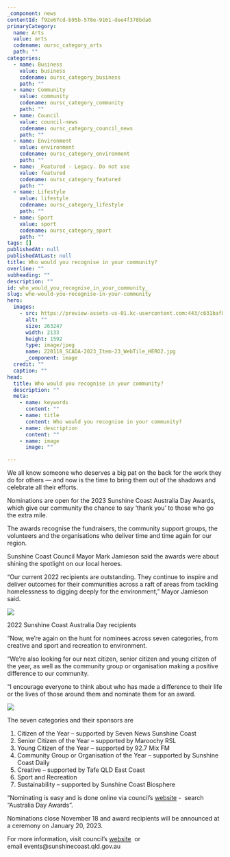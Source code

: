 ```yaml
---
_component: news
contentId: f92e67cd-b95b-578e-9161-dee4f378bda6
primaryCategory:
  name: Arts
  value: arts
  codename: oursc_category_arts
  path: ""
categories:
  - name: Business
    value: business
    codename: oursc_category_business
    path: ""
  - name: Community
    value: community
    codename: oursc_category_community
    path: ""
  - name: Council
    value: council-news
    codename: oursc_category_council_news
    path: ""
  - name: Environment
    value: environment
    codename: oursc_category_environment
    path: ""
  - name: _Featured - Legacy. Do not use
    value: featured
    codename: oursc_category_featured
    path: ""
  - name: Lifestyle
    value: lifestyle
    codename: oursc_category_lifestyle
    path: ""
  - name: Sport
    value: sport
    codename: oursc_category_sport
    path: ""
tags: []
publishedAt: null
publishedAtLast: null
title: Who would you recognise in your community?
overline: ""
subheading: ""
description: ""
id: who_would_you_recognise_in_your_community_
slug: who-would-you-recognise-in-your-community
hero:
  images:
    - src: https://preview-assets-us-01.kc-usercontent.com:443/c631baf8-1b46-001f-580c-d0001b68b4a8/81d7bd44-efe2-41a8-8e1e-669fefe8c904/220118_SCADA-2023_Item-23_WebTile_HERO2.jpg
      alt: ""
      size: 263247
      width: 2133
      height: 1592
      type: image/jpeg
      name: 220118_SCADA-2023_Item-23_WebTile_HERO2.jpg
      _component: image
  credit: ""
  caption: ""
head:
  title: Who would you recognise in your community?
  description: ""
  meta:
    - name: keywords
      content: ""
    - name: title
      content: Who would you recognise in your community?
    - name: description
      content: ""
    - name: image
      image: ""

---
```

We all know someone who deserves a big pat on the back for the work they do for others — and now is the time to bring them out of the shadows and celebrate all their efforts.

Nominations are open for the 2023 Sunshine Coast Australia Day Awards, which give our community the chance to say ‘thank you’ to those who go the extra mile.

The awards recognise the fundraisers, the community support groups, the volunteers and the organisations who deliver time and time again for our region.

Sunshine Coast Council Mayor Mark Jamieson said the awards were about shining the spotlight on our local heroes.

“Our current 2022 recipients are outstanding. They continue to inspire and deliver outcomes for their communities across a raft of areas from tackling homelessness to digging deeply for the environment,” Mayor Jamieson said.

![](https://preview-assets-us-01.kc-usercontent.com:443/c631baf8-1b46-001f-580c-d0001b68b4a8/81164297-395d-4d1c-9b82-f3aaaed0d860/220322_112148_BJA7150-2-1024x491.jpg)

2022 Sunshine Coast Australia Day recipients

“Now, we’re again on the hunt for nominees across seven categories, from creative and sport and recreation to environment.

“We’re also looking for our next citizen, senior citizen and young citizen of the year, as well as the community group or organisation making a positive difference to our community.

“I encourage everyone to think about who has made a difference to their life or the lives of those around them and nominate them for an award.

![](https://preview-assets-us-01.kc-usercontent.com:443/c631baf8-1b46-001f-580c-d0001b68b4a8/64416d01-e6fe-4669-8a72-277dbc7b2ea1/220118_SCADA_2023_Our-SC-1.gif)

The seven categories and their sponsors are

1.  Citizen of the Year – supported by Seven News Sunshine Coast
2.  Senior Citizen of the Year – supported by Maroochy RSL
3.  Young Citizen of the Year – supported by 92.7 Mix FM
4.  Community Group or Organisation of the Year – supported by Sunshine Coast Daily
5.  Creative – supported by Tafe QLD East Coast
6.  Sport and Recreation
7.  Sustainability – supported by Sunshine Coast Biosphere 

“Nominating is easy and is done online via council’s [website](https://www.sunshinecoast.qld.gov.au/ausdayawards)
&#x20;\-  search “Australia Day Awards”.

Nominations close November 18 and award recipients will be announced at a ceremony on January 20, 2023.

For more information, visit council’s [website](https://www.sunshinecoast.qld.gov.au/Living-and-Community/Awards-and-Citizenship/Australia-Day-Awards)
 or email events\@sunshinecoast.qld.gov.au
